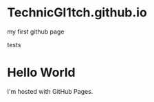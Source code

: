 # TechnicGl1tch.github.io

my first github page



tests

<!DOCTYPE html>
<html>
<body>
<h1>Hello World</h1>
<p>I'm hosted with GitHub Pages.</p>
</body>
</html>
